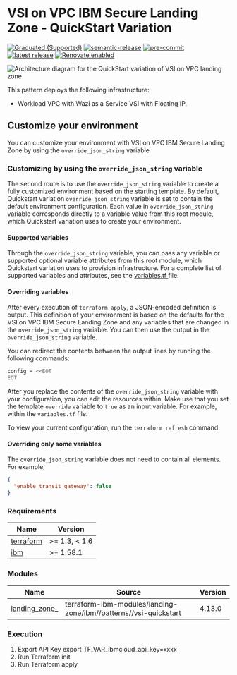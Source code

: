 # VSI on VPC IBM Secure Landing Zone - QuickStart Variation

[![Graduated (Supported)](https://img.shields.io/badge/status-Graduated%20(Supported)-brightgreen?style=plastic)](https://terraform-ibm-modules.github.io/documentation/#/badge-status)
[![semantic-release](https://img.shields.io/badge/%20%20%F0%9F%93%A6%F0%9F%9A%80-semantic--release-e10079.svg)](https://github.com/semantic-release/semantic-release)
[![pre-commit](https://img.shields.io/badge/pre--commit-enabled-brightgreen?logo=pre-commit&logoColor=white)](https://github.com/pre-commit/pre-commit)
[![latest release](https://img.shields.io/github/v/release/terraform-ibm-modules/terraform-ibm-zvsi?logo=GitHub&sort=semver)](https://github.com/terraform-ibm-modules/terraform-ibm-zvsi/releases/latest)
[![Renovate enabled](https://img.shields.io/badge/renovate-enabled-brightgreen.svg)](https://renovatebot.com/)

![Architecture diagram for the QuickStart variation of VSI on VPC landing zone](https://raw.githubusercontent.com/terraform-ibm-modules/terraform-ibm-zvsi/init-standard-variation-v1/reference-architecture/QuickStart-variation.svg)

This pattern deploys the following infrastructure:

- Workload VPC with Wazi as a Service VSI with Floating IP.

<!-- BEGINNING OF PRE-COMMIT-TERRAFORM DOCS HOOK -->
## Customize your environment

You can customize your environment with VSI on VPC IBM Secure Landing Zone by using the `override_json_string` variable

### Customizing by using the `override_json_string` variable

The second route is to use the `override_json_string` variable to create a fully customized environment based on the starting template. By default, Quickstart variation `override_json_string` variable is set to contain the default environment configuration. Each value in `override_json_string` variable corresponds directly to a variable value from this root module, which Quickstart variation uses to create your environment.

#### Supported variables

Through the `override_json_string` variable, you can pass any variable or supported optional variable attributes from this root module, which Quickstart variation uses to provision infrastructure. For a complete list of supported variables and attributes, see the [variables.tf ](variables.tf) file.

#### Overriding variables

After every execution of `terraform apply`, a JSON-encoded definition is output. This definition of your environment is based on the defaults for the VSI on VPC IBM Secure Landing Zone and any variables that are changed in the `override_json_string` variable. You can then use the output in the `override_json_string` variable.

You can redirect the contents between the output lines by running the following commands:

```sh
config = <<EOT
EOT
```

After you replace the contents of the `override_json_string` variable with your configuration, you can edit the resources within. Make use that you set the template `override` variable to `true` as an input variable. For example, within the `variables.tf` file.

To view your current configuration, run the `terraform refresh` command.

#### Overriding only some variables

The `override_json_string` variable does not need to contain all elements. For example,

```json
{
  "enable_transit_gateway": false
}
```

### Requirements

| Name | Version |
|------|---------|
| <a name="requirement_terraform"></a> [terraform](#requirement\_terraform) | >= 1.3, < 1.6 |
| <a name="requirement_ibm"></a> [ibm](#requirement\_ibm) | >= 1.58.1 |

### Modules

| Name | Source | Version |
|------|--------|---------|
| <a name="module_landing_zone"></a> [landing\_zone_](#module\_landing\_zone) | terraform-ibm-modules/landing-zone/ibm//patterns//vsi-quickstart | 4.13.0 |

### Execution

1. Export API Key
    export TF_VAR_ibmcloud_api_key=xxxx
2. Run Terraform init
3. Run Terraform apply

<!-- END OF PRE-COMMIT-TERRAFORM DOCS HOOK -->

